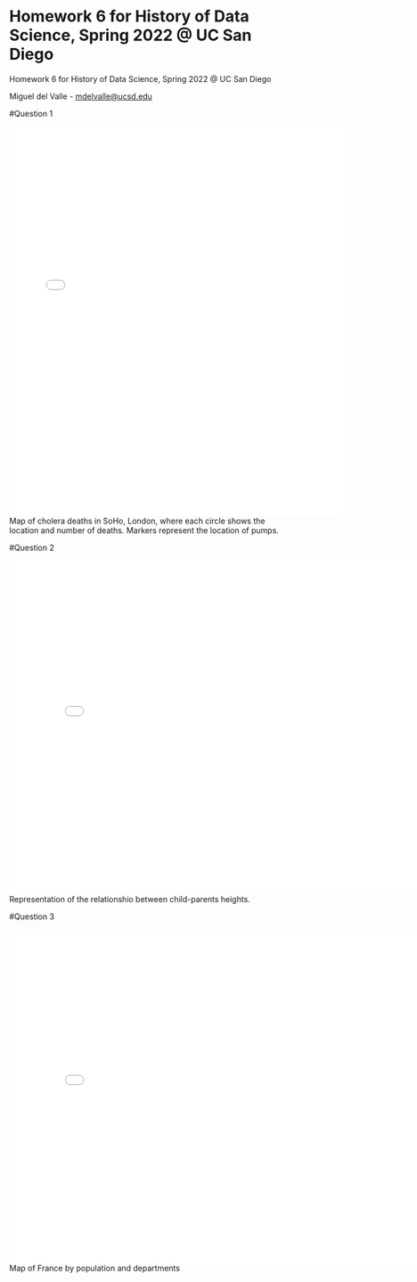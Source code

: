 # Homework 6 for History of Data Science, Spring 2022 @ UC San Diego

Homework 6 for History of Data Science, Spring 2022 @ UC San Diego

Miguel del Valle - mdelvalle@ucsd.edu

#Question 1 
<iframe src='snow-map.html' width=600 height=700 frameBorder=0></iframe>
Map of cholera deaths in SoHo, London, where each circle shows the location  and number of deaths. Markers represent the location of pumps.

#Question 2
<iframe src='plotly-galton_fig.html' width=800 height=600 frameBorder=0></iframe>
Representation of the relationshio between child-parents heights.

#Question 3
<iframe src='plotly-france_fig.html' width=800 height=600 frameBorder=0></iframe>
Map of France by population and departments
